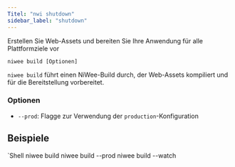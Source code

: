 ```yaml
---
Titel: "nwi shutdown"
sidebar_label: "shutdown"
---
```


Erstellen Sie Web-Assets und bereiten Sie Ihre Anwendung für alle Plattformziele vor

```shell
niwee build [Optionen]
```

`niwee build` führt einen NiWee-Build durch, der Web-Assets kompiliert und für die Bereitstellung vorbereitet.

### Optionen

 - `--prod`: Flagge zur Verwendung der `production`-Konfiguration
      

## Beispiele

`Shell
niwee build
niwee build --prod
niwee build --watch
```
